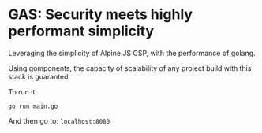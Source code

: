 # GAS: Security meets highly performant simplicity

Leveraging the simplicity of Alpine JS CSP, with the performance of golang.

Using gomponents, the capacity of scalability of any project build with this stack is guaranted.

To run it:

```
go run main.go
```

And then go to: `localhost:8080`

